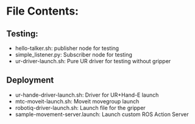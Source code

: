 # File Contents:
## Testing:
- hello-talker.sh: publisher node for testing
- simple_listener.py: Subscriber node for testing
- ur-driver-launch.sh: Pure UR driver for testing without gripper

## Deployment
- ur-hande-driver-launch.sh: Driver for UR+Hand-E launch
- mtc-moveit-launch.sh: Moveit movegroup launch
- robotiq-driver-launch.sh: Launch file for the gripper
- sample-movement-server.launch: Launch custom ROS Action Server
